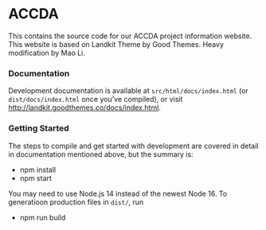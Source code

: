 # ACCDA

This contains the source code for our ACCDA project information website. This website is based on Landkit Theme by Good Themes. Heavy modification by Mao Li. 

### Documentation

Development documentation is available at `src/html/docs/index.html` (or `dist/docs/index.html` once you've compiled), or visit http://landkit.goodthemes.co/docs/index.html.

### Getting Started

The steps to compile and get started with development are covered in detail in documentation mentioned above, but the summary is:

- npm install
- npm start

You may need to use Node.js 14 instead of the newest Node 16. To generatioon production files in `dist/`, run

- npm run build